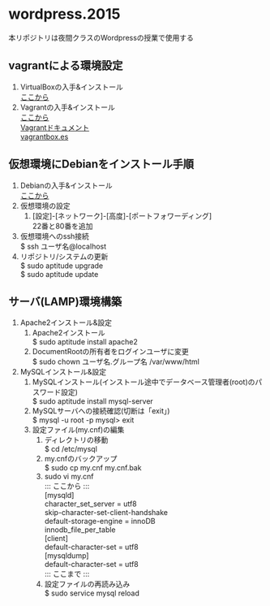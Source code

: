 # wordpress.2015

本リポジトリは夜間クラスのWordpressの授業で使用する

## vagrantによる環境設定
1. VirtualBoxの入手&インストール  
<a href="https://www.virtualbox.org/wiki/Linux_Downloads" target="_blank">ここから</a>
1. Vagrantの入手&インストール  
<a href="https://www.vagrantup.com/downloads.html" target="_blank">ここから</a>  
<a href="http://blog.raqda.com/vagrant/index.html" target="_blank">Vagrantドキュメント</a>  
<a href="http://www.vagrantbox.es/" target="_blank">vagrantbox.es</a>  

## 仮想環境にDebianをインストール手順

1. Debianの入手&インストール  
<a href="https://www.debian.org/" target="_blank">ここから</a>
1. 仮想環境の設定
	1. [設定]-[ネットワーク]-[高度]-[ポートフォワーディング]  
	22番と80番を追加  
1. 仮想環境へのssh接続  
$ ssh ユーザ名@localhost
1. リポジトリ/システムの更新  
$ sudo aptitude upgrade  
$ sudo aptitude update  

## サーバ(LAMP)環境構築

1. Apache2インストール&設定
	1. Apache2インストール  
	$ sudo aptitude install apache2  
	1. DocumentRootの所有者をログインユーザに変更  
	$ sudo chown ユーザ名.グループ名 /var/www/html  
1. MySQLインストール&設定
	1. MySQLインストール(インストール途中でデータベース管理者(root)のパスワード設定)  
	$ sudo aptitude install mysql-server  
	1. MySQLサーバへの接続確認(切断は「exit」)  
	$ mysql -u root -p
	mysql> exit
	1. 設定ファイル(my.cnf)の編集  
		1. ディレクトリの移動  
		$ cd /etc/mysql  
		1. my.cnfのバックアップ  
		$ sudo cp my.cnf my.cnf.bak  
		1. sudo vi my.cnf  
		::: ここから :::  
		[mysqld]  
		character_set_server = utf8  
		skip-character-set-client-handshake  
		default-storage-engine = innoDB  
		innodb_file_per_table  
		[client]  
		default-character-set = utf8  
		[mysqldump]  
		default-character-set = utf8  
		::: ここまで :::  
		1. 設定ファイルの再読み込み  
		$ sudo service mysql reload  